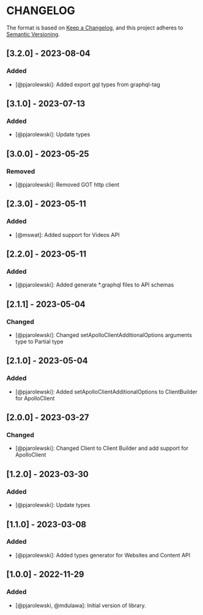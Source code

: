 # CHANGELOG

The format is based on [Keep a Changelog](https://keepachangelog.com/), and this project adheres to [Semantic Versioning](https://semver.org/).

## [3.2.0] - 2023-08-04
### Added
- [@pjarolewski]: Added export gql types from graphql-tag

## [3.1.0] - 2023-07-13
### Added
- [@pjarolewski]: Update types

## [3.0.0] - 2023-05-25
### Removed
- [@pjarolewski]: Removed GOT http client

## [2.3.0] - 2023-05-11
### Added
- [@mswat]: Added support for Videos API

## [2.2.0] - 2023-05-11
### Added
- [@pjarolewski]: Added generate *.graphql files to API schemas

## [2.1.1] - 2023-05-04
### Changed
- [@pjarolewski]: Changed setApolloClientAdditionalOptions arguments type to Partial type

## [2.1.0] - 2023-05-04
### Added
- [@pjarolewski]: Added setApolloClientAdditionalOptions to ClientBuilder for ApolloClient

## [2.0.0] - 2023-03-27
### Changed
- [@pjarolewski]: Changed Client to Client Builder and add support for ApolloClient

## [1.2.0] - 2023-03-30
### Added
- [@pjarolewski]: Update types

## [1.1.0] - 2023-03-08
### Added
- [@pjarolewski]: Added types generator for Websites and Content API

## [1.0.0] - 2022-11-29
### Added
- [@pjarolewski, @mdulawa]: Initial version of library.
